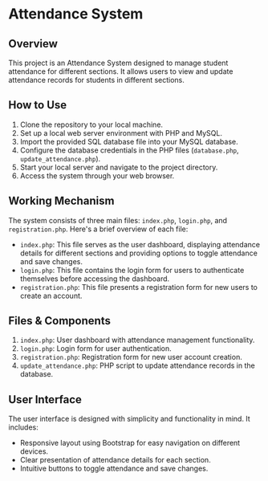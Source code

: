 # Attendance System

## Overview
This project is an Attendance System designed to manage student attendance for different sections. It allows users to view and update attendance records for students in different sections.

## How to Use
1. Clone the repository to your local machine.
2. Set up a local web server environment with PHP and MySQL.
3. Import the provided SQL database file into your MySQL database.
4. Configure the database credentials in the PHP files (`database.php`, `update_attendance.php`).
5. Start your local server and navigate to the project directory.
6. Access the system through your web browser.

## Working Mechanism
The system consists of three main files: `index.php`, `login.php`, and `registration.php`. Here's a brief overview of each file:
- `index.php`: This file serves as the user dashboard, displaying attendance details for different sections and providing options to toggle attendance and save changes.
- `login.php`: This file contains the login form for users to authenticate themselves before accessing the dashboard.
- `registration.php`: This file presents a registration form for new users to create an account.

## Files & Components
1. `index.php`: User dashboard with attendance management functionality.
2. `login.php`: Login form for user authentication.
3. `registration.php`: Registration form for new user account creation.
4. `update_attendance.php`: PHP script to update attendance records in the database.

## User Interface
The user interface is designed with simplicity and functionality in mind. It includes:
- Responsive layout using Bootstrap for easy navigation on different devices.
- Clear presentation of attendance details for each section.
- Intuitive buttons to toggle attendance and save changes.
